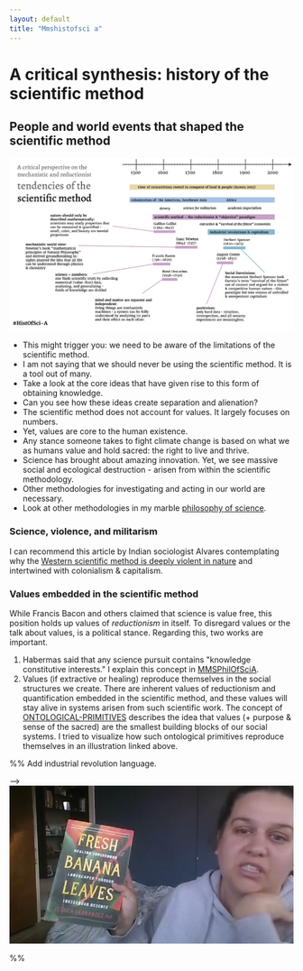 ```yaml
---
layout: default
title: "Mmshistofsci a"
---
```


# A critical synthesis: history of the scientific method
## People and world events that shaped the scientific method

![](media/cleanshot_2024-07-12-at-12-13-08@2x.png)



- This might trigger you: we need to be aware of the limitations of the scientific method. 
- I am not saying that we should never be using the scientific method. It is a tool out of many.
- Take a look at the core ideas that have given rise to this form of obtaining knowledge. 
- Can you see how these ideas create separation and alienation?
- The scientific method does not account for values. It largely focuses on numbers.
- Yet, values are core to the human existence. 
- Any stance someone takes to fight climate change is based on what we as humans value and hold sacred: the right to live and thrive. 
- Science has brought about amazing innovation. Yet, we see massive social and ecological destruction - arisen from within the scientific methodology. 
- Other methodologies for investigating and acting in our world are necessary. 
- Look at other methodologies in my marble [philosophy of science](MMSPhilOfSciA.md).

### Science, violence, and militarism 
I can recommend this article by Indian sociologist Alvares contemplating why the  [Western scientific method is deeply violent in nature](https://archive.unu.edu/unupress/unupbooks/uu05se/uu05se07.htm) and intertwined with colonialism & capitalism.

### Values embedded in the scientific method
While Francis Bacon and others claimed that science is value free, this position holds up values of *reductionism* in itself. To disregard values or the talk about values, is a political stance. Regarding this, two works are important.

1. Habermas said that any science pursuit contains "knowledge constitutive interests." I explain this concept in [MMSPhilOfSciA](MMSPhilOfSciA.md).
2. Values (if extractive or healing) reproduce themselves in the social structures we create. There are inherent values of reductionism and quantification embedded in the scientific method, and these values will stay alive in systems arisen from such scientific work. The concept of [ONTOLOGICAL-PRIMITIVES](ONTOLOGICAL-PRIMITIVES.md) describes the idea that values (+ purpose & sense of the sacred) are the smallest building blocks of our social systems. I tried to visualize how such ontological primitives reproduce themselves in an illustration linked above. 


%%
Add industrial revolution language.

--> ![](media/cleanshot_2024-09-19-at-15-43-58@2x.png)

%%
